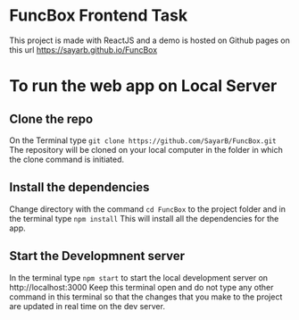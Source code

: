 # FuncBox Frontend Task
This project is made with ReactJS and a demo is hosted on Github pages on this url https://sayarb.github.io/FuncBox

# To run the web app on Local Server
## Clone the repo
On the Terminal type `git clone https://github.com/SayarB/FuncBox.git`
The repository will be cloned on your local computer in the folder in which the clone command is initiated.
## Install the dependencies
Change directory with the command `cd FuncBox` to the project folder and in the terminal type `npm install`
This will install all the dependencies for the app.
## Start the Developmnent server
In the terminal type `npm start` to start the local development server on http://localhost:3000
Keep this terminal open and do not type any other command in this terminal so that the changes that you make to the project are updated in real time on the dev server.
